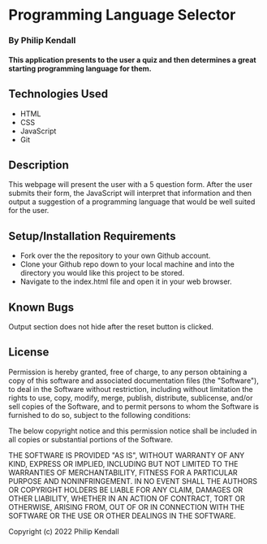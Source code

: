 # Programming Language Selector 

### By Philip Kendall

#### This application presents to the user a quiz and then determines a great starting programming language for them.

## Technologies Used

* HTML
* CSS
* JavaScript
* Git

## Description

This webpage will present the user with a 5 question form. After the user submits their form, the JavaScript will interpret that information and then output a suggestion of a programming language that would be well suited for the user.

## Setup/Installation Requirements

* Fork over the the repository to your own Github account.
* Clone your Github repo down to your local machine and into the directory you would like this project to be stored.
* Navigate to the index.html file and open it in your web browser.

## Known Bugs

Output section does not hide after the reset button is clicked.

## License

Permission is hereby granted, free of charge, to any person obtaining
a copy of this software and associated documentation files (the
"Software"), to deal in the Software without restriction, including
without limitation the rights to use, copy, modify, merge, publish,
distribute, sublicense, and/or sell copies of the Software, and to
permit persons to whom the Software is furnished to do so, subject to
the following conditions:

The below copyright notice and this permission notice shall be
included in all copies or substantial portions of the Software.

THE SOFTWARE IS PROVIDED "AS IS", WITHOUT WARRANTY OF ANY KIND,
EXPRESS OR IMPLIED, INCLUDING BUT NOT LIMITED TO THE WARRANTIES OF
MERCHANTABILITY, FITNESS FOR A PARTICULAR PURPOSE AND
NONINFRINGEMENT. IN NO EVENT SHALL THE AUTHORS OR COPYRIGHT HOLDERS BE
LIABLE FOR ANY CLAIM, DAMAGES OR OTHER LIABILITY, WHETHER IN AN ACTION
OF CONTRACT, TORT OR OTHERWISE, ARISING FROM, OUT OF OR IN CONNECTION
WITH THE SOFTWARE OR THE USE OR OTHER DEALINGS IN THE SOFTWARE.

Copyright (c) 2022 Philip Kendall
